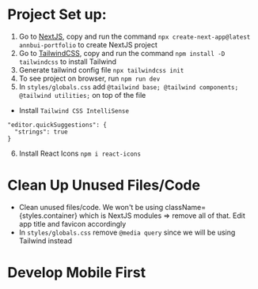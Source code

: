 # Project Set up:

1. Go to [NextJS](https://nextjs.org/docs/getting-started), copy and run the command `npx create-next-app@latest annbui-portfolio` to create NextJS project
2. Go to [TailwindCSS](https://tailwindcss.com/docs/installation), copy and run the command `npm install -D tailwindcss` to install Tailwind
3. Generate tailwind config file `npx tailwindcss init`
4. To see project on browser, run `npm run dev`
5. In `styles/globals.css` add `@tailwind base; @tailwind components; @tailwind utilities;` on top of the file

- Install `Tailwind CSS IntelliSense`

```
"editor.quickSuggestions": {
  "strings": true
}
```

6. Install React Icons `npm i react-icons`

# Clean Up Unused Files/Code

- Clean unused files/code. We won't be using className={styles.container} which is NextJS modules => remove all of that. Edit app title and favicon accordingly
- In `styles/globals.css` remove `@media query` since we will be using Tailwind instead

# Develop Mobile First
